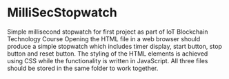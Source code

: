 # MilliSecStopwatch
Simple millisecond stopwatch for first project as part of IoT Blockchain Technology Course  Opening the HTML file in a web browser should produce a simple stopwatch which includes timer display, start button, stop button and reset button. The styling of the HTML elements is achieved using CSS while the functionality is written in JavaScript. All three files should be stored in the same folder to work together.
